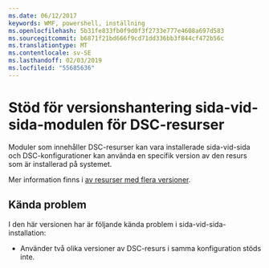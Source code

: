 ```yaml
---
ms.date: 06/12/2017
keywords: WMF, powershell, inställning
ms.openlocfilehash: 5b31fe833fb0f9d0f3f2733e777e4608a697d583
ms.sourcegitcommit: b6871f21bd666f9cd71dd336bb3f844cf472b56c
ms.translationtype: MT
ms.contentlocale: sv-SE
ms.lasthandoff: 02/03/2019
ms.locfileid: "55685636"
---
```

# <a name="side-by-side-module-versioning-support-for-dsc-resources"></a>Stöd för versionshantering sida-vid-sida-modulen för DSC-resurser

Moduler som innehåller DSC-resurser kan vara installerade sida-vid-sida och DSC-konfigurationer kan använda en specifik version av den resurs som är installerad på systemet.

Mer information finns i [av resurser med flera versioner](https://msdn.microsoft.com/powershell/dsc/sxsresource).

## <a name="known-issues"></a>Kända problem

I den här versionen har är följande kända problem i sida-vid-sida-installation:

-   Använder två olika versioner av DSC-resurs i samma konfiguration stöds inte.
